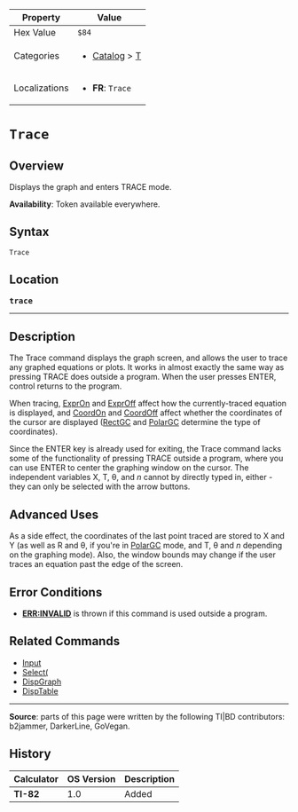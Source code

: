 | Property      | Value |
|---------------|-------|
| Hex Value     | `$84`|
| Categories    | <ul><li>[Catalog](<../categories/Catalog.md>) > [T](<../categories/Catalog.md#T>)</li></ul> |
| Localizations | <ul><li><b>FR</b>: `Trace`</li></ul> |

# `Trace`

## Overview
Displays the graph and enters TRACE mode.


<b>Availability</b>: Token available everywhere.

## Syntax
`Trace`

## Location
<tt><kbd><b>trace</b></kbd></tt>
<hr>

## Description

The Trace command displays the graph screen, and allows the user to trace any graphed equations or plots. It works in almost exactly the same way as pressing TRACE does outside a program. When the user presses ENTER, control returns to the program.

When tracing, [ExprOn](ExprOn.md) and [ExprOff](ExprOff.md) affect how the currently-traced equation is displayed, and [CoordOn](CoordOn.md) and [CoordOff](CoordOff.md) affect whether the coordinates of the cursor are displayed ([RectGC](RectGC.md) and [PolarGC](PolarGC.md) determine the type of coordinates).

Since the ENTER key is already used for exiting, the Trace command lacks some of the functionality of pressing TRACE outside a program, where you can use ENTER to center the graphing window on the cursor. The independent variables X, T, θ, and _n_ cannot by directly typed in, either - they can only be selected with the arrow buttons.

## Advanced Uses

As a side effect, the coordinates of the last point traced are stored to X and Y (as well as R and θ, if you're in [PolarGC](PolarGC.md) mode, and T, θ and _n_ depending on the graphing mode). Also, the window bounds may change if the user traces an equation past the edge of the screen.

## Error Conditions

*   **[ERR:INVALID](errors#invalid)** is thrown if this command is used outside a program.

## Related Commands

*   [Input](Input.md)
*   [Select(](Select\(.md)
*   [DispGraph](DispGraph.md)
*   [DispTable](DispTable.md)

* * *

**Source**: parts of this page were written by the following TI|BD contributors: b2jammer, DarkerLine, GoVegan.

## History
| Calculator | OS Version | Description |
|------------|------------|-------------|
| <b>TI-82</b> | 1.0 | Added |


